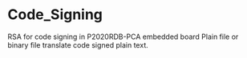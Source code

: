 # Code_Signing
RSA for code signing in P2020RDB-PCA embedded board
Plain file or binary file translate code signed plain text.
